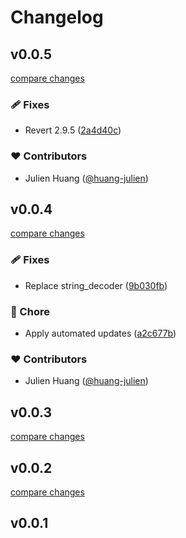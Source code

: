 # Changelog


## v0.0.5

[compare changes](https://github.com/huang-julien/applicationinsights-esm/compare/v0.0.4...v0.0.5)

### 🩹 Fixes

- Revert 2.9.5 ([2a4d40c](https://github.com/huang-julien/applicationinsights-esm/commit/2a4d40c))

### ❤️ Contributors

- Julien Huang ([@huang-julien](http://github.com/huang-julien))

## v0.0.4

[compare changes](https://github.com/huang-julien/applicationinsights-esm/compare/v0.0.3...v0.0.4)

### 🩹 Fixes

- Replace string_decoder ([9b030fb](https://github.com/huang-julien/applicationinsights-esm/commit/9b030fb))

### 🏡 Chore

- Apply automated updates ([a2c677b](https://github.com/huang-julien/applicationinsights-esm/commit/a2c677b))

### ❤️ Contributors

- Julien Huang ([@huang-julien](http://github.com/huang-julien))

## v0.0.3

[compare changes](https://github.com/huang-julien/applicationinsights-esm/compare/v0.0.2...v0.0.3)

## v0.0.2

[compare changes](https://github.com/huang-julien/applicationinsights-esm/compare/v0.0.1...v0.0.2)

## v0.0.1


